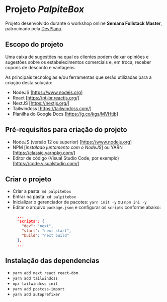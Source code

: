 # Projeto *PalpiteBox*

  Projeto desenvolvido durante o workshop online **Semana Fullstack Master**, patrocinado pela [DevPlano](https://devpleno.com).

## Escopo do projeto
Uma caixa de sugestões na qual os clientes podem deixar opiniões e sugestões sobre os estabelecimentos comerciais e, em troca, receber cupons de desconto e vantagens.

As principais tecnologias e/ou ferramentas que serão utilizadas  para a criação desta solução:
- NodeJS [https://www.nodejs.org]
- React [https://pt-br.reactjs.org/]
- NextJS [https://nextjs.org/]
- Tailwindcss [https://tailwindcss.com/]
- Planilha do Google Docs [https://g.co/kgs/MVHtjb]

## Pré-requisitos para criação do projeto
- NodeJS (versão 12 ou superior) [https://www.nodejs.org]
- NPM [*instalado juntamento com o NodeJS*] ou YARN [https://classic.yarnpkg.com/]
- Editor de código (Visual Studio Code, por exemplo) [https://code.visualstudio.com/]

## Criar o projeto
- Criar a pasta: `md palpitebox`
- Entrar na pasta: `cd palpitebox`
- Inicializar o gerenciador de pacotes: `yarn init -y` ou `npm ini -y`
- Editar o arquivo `package.json` e configurar os `scripts` conforme abaixo:
  ``` json
    ...
    "scripts": {
      "dev": "next",
      "start": "next start",
      "build": "next build"
    },
    ...
  ```

## Instalação das dependencias
- `yarn add next react react-dom`
- `yarn add tailwindcss`
- `npx tailwindcss init`
- `yarn add postcss-import`
- `yarn add autoprefixer`